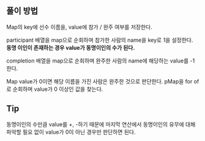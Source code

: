 ## 풀이 방법

Map의 key에 선수 이름을, value에 참가 / 완주 여부를 저장한다.

participant 배열을 map으로 순회하며 참가한 사람의 name을 key로 1을 설정한다. **동명 이인이 존재하는 경우 value가 동명이인의 수가 된다.**

completion 배열을 map으로 순회하며 완주한 사람의 name에 해당하는 value를 -1한다.

Map value가 0이면 해당 이름을 가진 사람은 완주한 것으로 판단한다. pMap을 for of로 순회하며 value가 0 이상인 값을 찾는다.

## Tip

동명이인의 수만큼 value를 +, -하기 때문에 마지막 연산에서 동명이인의 유무에 대해 파악할 필요 없이 value가 0이 아닌 경우만 판단하면 된다.
